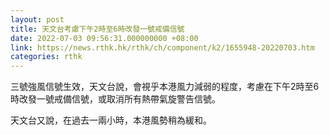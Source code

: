 ```yaml
---
layout: post
title: 天文台考慮下午2時至6時改發一號戒備信號
date: 2022-07-03 09:56:31.000000000 +08:00
link: https://news.rthk.hk/rthk/ch/component/k2/1655948-20220703.htm
categories: rthk
---
```


三號強風信號生效，天文台說，會視乎本港風力減弱的程度，考慮在下午2時至6時改發一號戒備信號，或取消所有熱帶氣旋警告信號。

天文台又說，在過去一兩小時，本港風勢稍為緩和。
